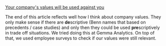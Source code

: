 [Your company's values will be used against you](https://benn.substack.com/p/your-companys-values-will-be-used)

The end of this article reflects well how I think about company values. They only make sense if there are **de**scriptive (Benn names that based on precedents / case studies) and only then they could be used **pre**scriptively in trade off situations. We tried doing this at Gemma Analytics. On top of that, we used employee surveys to check if our values were still relevant. 